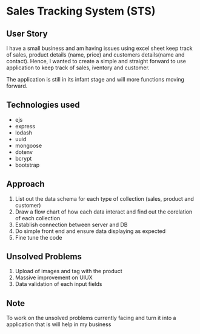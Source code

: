 # Sales Tracking System (STS)

## User Story
I have a small business and am having issues using excel sheet keep track of sales, product details (name, price) and customers details(name and contact). Hence, I wanted to create a simple and straight forward to use application to keep track of sales, iventory and customer. 

The application is still in its infant stage and will more functions moving forward.

## Technologies used
- ejs
- express
- lodash
- uuid
- mongoose
- dotenv
- bcrypt
- bootstrap

## Approach
1.  List out the data schema for each type of collection (sales, product and customer)
2.  Draw a flow chart of how each data interact and find out the corelation of each collection
3.  Establish connection between server and DB
4.  Do simple front end and ensure data displaying as expected
5.  Fine tune the code

## Unsolved Problems
1.  Upload of images and tag with the product
2.  Massive improvement on UIUX
3.  Data validation of each input fields

## Note
To work on the unsolved problems currently facing and turn it into a application that is will help in my business